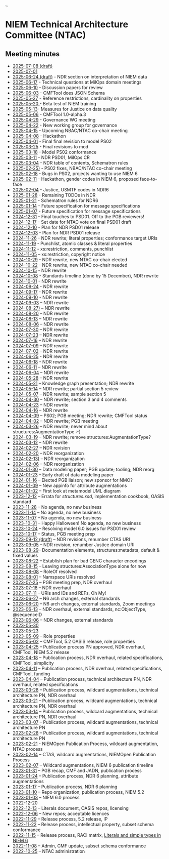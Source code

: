 # [<img src="https://github.com/niemopen/oasis-open-project/raw/main/artwork/NIEM-NO-Logo-v5.png" alt="img" style="zoom:10%;" />](https://github.com/niemopen/oasis-open-project/blob/main/artwork/NIEM-NO-Logo-v5.png)

# NIEM Technical Architecture Committee (NTAC)

## Meeting minutes

* [2025-07-08 (draft)](docs/2025-07-08-minutes.md)
* [2025-07-01](docs/2025-07-01-minutes.md)
* [2025-06-24 (draft)](docs/2025-06-24-minutes.md) - NDR section on interpretation of NIEM data
* [2025-06-17](docs/2025-06-17-minutes.md) - Technical questions at MilOps domain meetings
* [2025-06-10](docs/2025-06-10-minutes.md) - Discussion papers for review
* [2025-06-03](docs/2025-06-03-minutes.md) - CMFTool does JSON Schema
* [2025-05-27](docs/2025-05-27-minutes.md) - Reference restrictions, cardinality on properties
* [2025-05-20 ](docs/2025-05-20-minutes.md) - Beta test of NIEM training
* [2025-05-13](docs/2025-05-13-minutes.md)- Measures for Justice on data quality
* [2025-05-06](docs/2025-05-06-minutes.md) - CMFTool 1.0-alpha.3
* [2025-04-29](docs/2025-04-29-minutes.md) - Governance WG meeting
* [2025-04-22](docs/2025-04-22-minutes.md) - New working group for governance
* [2025-04-15](docs/2025-04-15-minutes.md) - Upcoming NBAC/NTAC co-chair meeting
* [2025-04-08](docs/2025-04-08-minutes.md) - Hackathon
* [2025-04-01](docs/2025-04-01-minutes.md) - Final final revision to model PS02
* [2025-03-25](docs/2025-03-25-minutes.md) - Final revisions to mod
* [2025-03-18](docs/2025-03-18-minutes.md) - Model PS02 conformance
* [2025-03-11](docs/2025-03-11-minutes.md) - NDR PSD01, MilOps CR
* [2025-03-04](docs/2025-03-04-minutes.md) - NDR table of contents, Schematron rules
* [2025-02-25)](docs/2025-02-25-minutes.md) - PS02 fixes, NBAC/NTAC co-chair meeting
* [2025-02-18](docs/2025-02-18-minutes.md) - Bugs in PS02, projects wanting to use NIEM 6
* [2025-02-11](docs/2025-02-11-minutes.md) - Hackathon, gender codes in NIEM 6, proposed face-to-face
* [2025-02-04](docs/2025-02-04-minutes.md) - Justice, USMTF codes in NDR6
* [2025-01-28](docs/2025-01-28-minutes.md) - Remaining TODOs in NDR
* [2025-01-21](docs/2025-01-21-minutes.md) - Schematron rules for NDR6
* [2025-01-14](docs/2025-01-14-minutes.md) - Future specification for message specifications
* [2025-01-07](docs/2025-01-07-minutes.md) - Future specification for message specifications
* [2024-12-31](docs/2024-12-31-minutes.md) - Final touches to PSD01. Off to the PGB reviewers!
* [2024-12-17](docs/2024-12-17-minutes.md) - Set date for NTAC vote on final PSD01 draft
* [2024-12-10](docs/2024-12-10-minutes.md) - Plan for NDR PSD01 release
* [2024-12-03](docs/2024-12-03-minutes.md) - Plan for NDR PSD01 release
* [2024-11-26](docs/2024-11-26-minutes.md) - NDR rewrite; literal properties; conformance target URIs
* [2024-11-19](docs/2024-11-19-minutes.md) - Punchlist, atomic classes & literal properties
* [2024-11-12](docs/2024-11-12-minutes.md) - xs:restriction, comments, punchlist
* [2024-11-05](docs/2024-11-05-minutes.md) – xs:restriction, copyright notice
* [2024-10-29](docs/2024-10-29-minutes.md) - NDR rewrite, new NTAC co-chair elected
* [2024-10-22](docs/2024-10-22-minutes.md) - NDR rewrite, new NTAC co-chair needed
* [2024-10-15](docs/2024-10-15-minutes.md) - NDR rewrite
* [2024-10-08](docs/2024-10-08-minutes.md) - Standards timeline (done by 15 December), NDR rewrite
* [2024-10-01](docs/2024-10-01-minutes.md) - NDR rewrite
* [2024-09-24](docs/2024-09-24-minutes.md) - NDR rewrite
* [2024-09-17](docs/2024-09-17-minutes.md) - NDR rewrite
* [2024-09-10](docs/2024-09-10-minutes.md) - NDR rewrite
* [2024-09-03](docs/2024-09-03-minutes.md) – NDR rewrite
* [2024-08-27)](docs/2024-08-27-minutes.md) – NDR rewrite
* [2024-08-20](docs/2024-08-20-minutes.md) – NDR rewrite
* [2024-08-13](docs/2024-08-13-minutes.md) – NDR rewrite
* [2024-08-06](docs/2024-08-06-minutes.md) – NDR rewrite
* [2024-07-30](docs/2024-07-30-minutes.md) – NDR rewrite
* [2024-07-23](docs/2024-07-23-minutes.md) – NDR rewrite
* [2024-07-16](docs/2024-07-16-minutes.md) – NDR rewrite
* [2024-07-09](docs/2024-07-09-minutes.md) – NDR rewrite
* [2024-07-02](docs/2024-07-02-minutes.md) – NDR rewrite
* [2024-06-25](docs/2024-06-25-minutes.md) - NDR rewrite
* [2024-06-18](docs/2024-06-18-minutes.md) - NDR rewrite
* [2024-06-11](docs/2024-06-11-minutes.md) – NDR rewrite
* [2024-06-04](docs/2024-06-04-minutes.md) – NDR rewrite
* [2024-05-28](docs/2024-05-28-minutes.md) – NDR rewrite
* [2024-05-21](docs/2024-05-21-minutes.md) – Knowledge graph presentation; NDR rewrite
* [2024-05-14](docs/2024-05-14-minutes.md) – NDR rewrite; partial section 5 review
* [2024-05-07](docs/2024-05-07-minutes.md) – NDR rewrite; sample section 5
* [2024-04-30](docs/2024-04-30-minutes.md) – NDR rewrite; section 3 and 4 comments
* [2024-04-23](docs/2024-04-23-minutes.md) – NDR rewrite
* [2024-04-16](docs/2024-04-16-minutes.md) – NDR rewrite
* [2024-04-09](docs/2024-04-09-minutes.md) – PS02; PGB meeting; NDR rewrite; CMFTool status
* [2024-04-02](docs/2024-04-02-minutes.md) – NDR rewrite; PGB meeting
* [2024-03-26](docs/2024-03-26-minutes.md) – NDR rewrite; never mind about structures:AugmentationType :-)
* [2024-03-19](docs/2024-03-19-minutes.md) – NDR rewrite; remove structures:AugmentationType?
* [2024-03-12](docs/2024-03-12-minutes.md) – NDR rewrite
* [2024-02-27](docs/2024-02-27-minutes.md) – NDR revision
* [2024-02-20](docs/2024-02-20-minutes.md) – NDR reorganization
* [2024-02-13)](docs/2024-02-13-minutes.md) – NDR reorganization
* [2024-02-06](docs/2024-02-06-minutes.md) – NDR reorganization
* [2024-01-30](docs/2024-01-30-minutes.md) – Data modeling paper; PGB update; tooling; NDR reorg
* [2024-01-23](docs/2024-01-23-minutes.md) – Early draft of data modeling paper
* [2024-01-16](docs/2024-01-16-minutes.md) – Elected PGB liaison; new sponsor for NMO?
* [2024-01-09](docs/2024-01-09-minutes.md) – New appinfo for attribute augmentations
* [2024-01-02](docs/2024-01-02-minutes.md) – First look at metamodel UML diagram
* [2023-12-12](docs/2023-12-12-minutes.md) – Errata for *structures.xsd*, implementation cookbook, OASIS standard
* [2023-11-28](docs/2023-11-28-minutes.md) – No agenda, no new business
* [2023-11-14](docs/2023-11-14-minutes.md) – No agenda, no new business
* [2023-11-07](docs/2023-11-07-minutes.md) – No agenda, no new business
* [2023-10-31](docs/2023-10-31-minutes.md) – Happy Halloween!  No agenda, no new business
* [2023-10-24](docs/2023-10-24-minutes.md) – Resolving model 6.0 issues for PSD01 review
* [2023-10-17](docs/2023-10-17-minutes.md) – Status, PGB meeting prep
* [2023-09-12 (draft)](docs/2023-09-12-minutes.md) – NDR revisions, renumber CTAS URI
* [2023-09-05](docs/2023-09-05-minutes.md) – NDR revision, renumber Justice domain URI
* [2023-08-29](docs/2023-08-29-minutes.md)– Documentation elements, structures:metadata, default & fixed values
* [2023-08-22](docs/2023-08-22-minutes.md) – Establish plan for bad GENC character encodings
* [2023-08-15](docs/2023-08-15-minutes.md) – Leaving structures:AssociationType alone for now
* [2023-08-08](docs/2023-08-08-minutes.md) – RoleOf resolved
* [2023-08-01](docs/2023-08-01-minutes.md) – Namspace URIs resolved
* [2023-07-25](docs/2023-07-25-minutes.md) – PGB meeting prep, NDR overhaul
* [2023-07-18](docs/2023-07-18-minutes.md) – NDR overhaul
* [2023-07-11](docs/2023-07-11-minutes.md) – URIs and IDs and REFs, Oh My!
* [2023-06-27](docs/2023-06-27-minutes.md) – N6 arch changes, external standards
* [2023-06-20](docs/2023-06-20-minutes.md) – N6 arch changes, external standards, Zoom meetings
* [2023-06-13](docs/2023-06-13-minutes.md) – NDR overhaul, external standards, nc:ObjectType, @sequenceID
* [2023-06-06](docs/2023-06-06-minutes.md) – NDR changes, external standards
* [2023-05-30](docs/2023-05-30-minutes.md)
* [2023-05-23](docs/2023-05-23-minutes.md)
* [2023-05-09](docs/2023-05-09-minutes.md) – Role properties
* [2023-05-02](docs/2023-05-02-minutes.md) – CMFTool, 5.2 OASIS release, role properties
* [2023-04-25](docs/2023-04-25-minutes.md) – Publication process PN approved, NDR overhaul, CMFTool, NIEM 5.2 release
* [2023-04-18](docs/2023-04-18-minutes.md) – Publication process, NDR overhaul, related specifications, CMFTool, simplicity
* [2023-04-11](docs/2023-04-11-minutes.md) – Publication process, NDR overhaul, related specifications, CMFTool, funding
* [2023-04-04](docs/2023-04-04-minutes.md) – Publication process, technical architecture PN, NDR overhaul, related specifications
* [2023-03-28](docs/2023-03-28-minutes.md) – Publication process, wildcard augmentations, technical architecture PN, NDR overhaul
* [2023-03-21](docs/2023-03-21-minutes.md) – Publication process, wildcard augmentations, technical architecture PN, NDR overhaul
* [2023-03-14](docs/2023-03-14-minutes.md) – Publication process, wildcard augmentations, technical architecture PN, NDR overhaul
* [2023-03-07](docs/2023-03-07-minutes.md) – Publication process, wildcard augmentations, technical architecture PN
* [2023-02-28](docs/2023-02-28-minutes.md) – Publication process, wildcard augmentations, technical architecture PN
* [2023-02-21](docs/2023-02-21-minutes.md) - NIEMOpen Publication Process, wildcard augmentation, NTAC process
* [2023-02-14](docs/2023-02-14-minutes.md) – CTAS, wildcard augmentations, NIEMOpen Publication Process
* [2023-02-07](docs/2023-02-07-minutes.md) – Wildcard augmentations, NIEM 6 publication timeline
* [2023-01-31](docs/2023-01-31-minutes.md) – PGB recap, CMF and JADN, publication process
* [2023-01-24](docs/2023-01-24-minutes.md) – Publication process, NDR 6 planning, attribute augmentations 
* [2023-01-17](docs/2023-01-17-minutes.md) – Publication process, NDR 6 planning
* [2023-01-10](docs/2023-01-10-minutes.md) – Repo organization, publication process, NIEM 5.2
* [2023-01-03](docs/2023-01-03-minutes.md) – NIEM 6.0 process
* 2022-12-20
* [2022-12-13](docs/2022-12-13-minutes.md) – Literals document, OASIS repos, licensing
* [2022-12-06](docs/2022-12-06-minutes.md) – New repos; acceptable licences
* [2022-11-29](docs/2022-11-29-minutes.md) – Release process, 5.2 release, IP
* [2022-11-22](docs/2022-11-22-minutes.md) – Release process, intellectual property, subset schema conformance
* [2022-11-15](docs/2022-11-15-minutes.md) – Release process, RACI matrix, [Literals and simple types in NIEM 6](../documents/Literals-221124.md)
* [2022-11-08](docs/2022-11-08-minutes.md) – Admin, CMF update, subset schema conformance
* [2022-10-25](docs/2022-10-25-minutes.md) – NTAC administration
